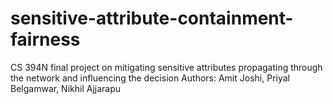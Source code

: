 # sensitive-attribute-containment-fairness
CS 394N final project on mitigating sensitive attributes propagating through the network and influencing the decision
Authors: Amit Joshi, Priyal Belgamwar, Nikhil Ajjarapu
